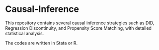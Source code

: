 # Causal-Inference

This repository contains several causal inference strategies such as DID, Regression Discontinuity, and Propensity Score Matching, with detailed statistical analysis.

The codes are written in Stata or R.
